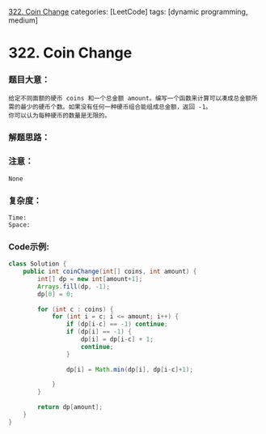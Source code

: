 [322. Coin Change](https://leetcode.com/problems/coin-change/)
categories: [LeetCode]
tags: [dynamic programming, medium] 
# 322. Coin Change

### 题目大意：
    给定不同面额的硬币 coins 和一个总金额 amount。编写一个函数来计算可以凑成总金额所需的最少的硬币个数。如果没有任何一种硬币组合能组成总金额，返回 -1。
    你可以认为每种硬币的数量是无限的。
### 解题思路：

### 注意：
    None
### 复杂度：
    Time:
    Space: 
### Code示例:
```Java
class Solution {
    public int coinChange(int[] coins, int amount) {
        int[] dp = new int[amount+1];
        Arrays.fill(dp, -1);
        dp[0] = 0;
        
        for (int c : coins) {
            for (int i = c; i <= amount; i++) {
                if (dp[i-c] == -1) continue;
                if (dp[i] == -1) {
                    dp[i] = dp[i-c] + 1;
                    continue;
                }
                
                dp[i] = Math.min(dp[i], dp[i-c]+1);
                
            }
        }
        
        return dp[amount];
    }
}
```
